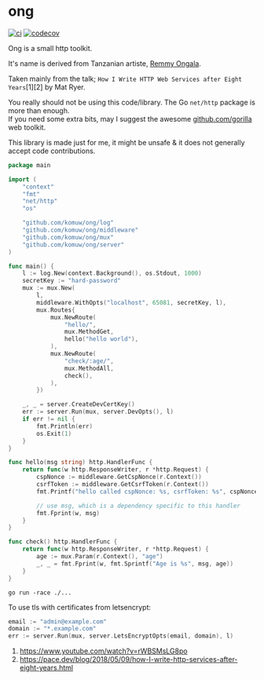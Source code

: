 # ong

[![ci](https://github.com/komuw/ong/workflows/ong%20ci/badge.svg)](https://github.com/komuw/ong/actions)
[![codecov](https://codecov.io/gh/komuw/ong/branch/main/graph/badge.svg)](https://codecov.io/gh/komuw/ong)


Ong is a small http toolkit. 

It's name is derived from Tanzanian artiste, [Remmy Ongala](https://en.wikipedia.org/wiki/Remmy_Ongala).


Taken mainly from the talk; `How I Write HTTP Web Services after Eight Years`[1][2] by Mat Ryer.    


You really should not be using this code/library. The Go `net/http` package is more than enough.    
If you need some extra bits, may I suggest the awesome [github.com/gorilla](https://github.com/gorilla) web toolkit.    


This library is made just for me, it might be unsafe & it does not generally accept code contributions.       


```go
package main

import (
	"context"
	"fmt"
	"net/http"
	"os"

	"github.com/komuw/ong/log"
	"github.com/komuw/ong/middleware"
	"github.com/komuw/ong/mux"
	"github.com/komuw/ong/server"
)

func main() {
	l := log.New(context.Background(), os.Stdout, 1000)
	secretKey := "hard-password"
	mux := mux.New(
		l,
		middleware.WithOpts("localhost", 65081, secretKey, l),
		mux.Routes{
			mux.NewRoute(
				"hello/",
				mux.MethodGet,
				hello("hello world"),
			),
			mux.NewRoute(
				"check/:age/",
				mux.MethodAll,
				check(),
			),
		})

	_, _ = server.CreateDevCertKey()
	err := server.Run(mux, server.DevOpts(), l)
	if err != nil {
		fmt.Println(err)
		os.Exit(1)
	}
}

func hello(msg string) http.HandlerFunc {
	return func(w http.ResponseWriter, r *http.Request) {
		cspNonce := middleware.GetCspNonce(r.Context())
		csrfToken := middleware.GetCsrfToken(r.Context())
		fmt.Printf("hello called cspNonce: %s, csrfToken: %s", cspNonce, csrfToken)

		// use msg, which is a dependency specific to this handler
		fmt.Fprint(w, msg)
	}
}

func check() http.HandlerFunc {
	return func(w http.ResponseWriter, r *http.Request) {
		age := mux.Param(r.Context(), "age")
		_, _ = fmt.Fprint(w, fmt.Sprintf("Age is %s", msg, age))
	}
}
```

`go run -race ./...`     


To use tls with certificates from letsencrypt:
```go
email := "admin@example.com"
domain := "*.example.com"
err := server.Run(mux, server.LetsEncryptOpts(email, domain), l)
```


1. https://www.youtube.com/watch?v=rWBSMsLG8po     
2. https://pace.dev/blog/2018/05/09/how-I-write-http-services-after-eight-years.html     
